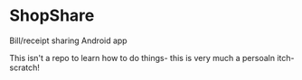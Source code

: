 # ShopShare
Bill/receipt sharing Android app

This isn't a repo to learn how to do things- this is very much a persoaln itch-scratch!
